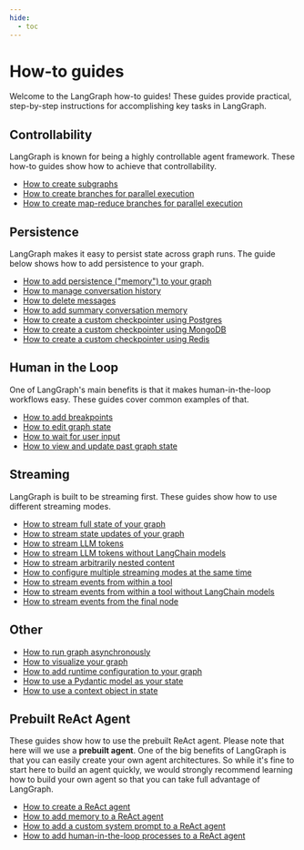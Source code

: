 ```yaml
---
hide:
  - toc
---
```


# How-to guides

Welcome to the LangGraph how-to guides! These guides provide practical, step-by-step instructions for accomplishing key tasks in LangGraph.

## Controllability

LangGraph is known for being a highly controllable agent framework.
These how-to guides show how to achieve that controllability.

- [How to create subgraphs](subgraph.ipynb)
- [How to create branches for parallel execution](branching.ipynb)
- [How to create map-reduce branches for parallel execution](map-reduce.ipynb)


## Persistence

LangGraph makes it easy to persist state across graph runs. The guide below shows how to add persistence to your graph.

- [How to add persistence ("memory") to your graph](persistence.ipynb)
- [How to manage conversation history](memory/manage-conversation-history.ipynb)
- [How to delete messages](memory/delete-messages.ipynb)
- [How to add summary conversation memory](memory/add-summary-conversation-history.ipynb)
- [How to create a custom checkpointer using Postgres](persistence_postgres.ipynb)
- [How to create a custom checkpointer using MongoDB](persistence_mongodb.ipynb)
- [How to create a custom checkpointer using Redis](persistence_redis.ipynb)

## Human in the Loop

One of LangGraph's main benefits is that it makes human-in-the-loop workflows easy.
These guides cover common examples of that.

- [How to add breakpoints](human_in_the_loop/breakpoints.ipynb)
- [How to edit graph state](human_in_the_loop/edit-graph-state.ipynb)
- [How to wait for user input](human_in_the_loop/wait-user-input.ipynb)
- [How to view and update past graph state](human_in_the_loop/time-travel.ipynb)

## Streaming

LangGraph is built to be streaming first.
These guides show how to use different streaming modes.

- [How to stream full state of your graph](stream-values.ipynb)
- [How to stream state updates of your graph](stream-updates.ipynb)
- [How to stream LLM tokens](streaming-tokens.ipynb)
- [How to stream LLM tokens without LangChain models](streaming-tokens-without-langchain.ipynb)
- [How to stream arbitrarily nested content](streaming-content.ipynb)
- [How to configure multiple streaming modes at the same time](stream-multiple.ipynb)
- [How to stream events from within a tool](streaming-events-from-within-tools.ipynb)
- [How to stream events from within a tool without LangChain models](streaming-events-from-within-tools-without-langchain.ipynb)
- [How to stream events from the final node](streaming-from-final-node.ipynb)

## Other
- [How to run graph asynchronously](async.ipynb)
- [How to visualize your graph](visualization.ipynb)
- [How to add runtime configuration to your graph](configuration.ipynb)
- [How to use a Pydantic model as your state](state-model.ipynb)
- [How to use a context object in state](state-context-key.ipynb)

## Prebuilt ReAct Agent

These guides show how to use the prebuilt ReAct agent.
Please note that here will we use a **prebuilt agent**. One of the big benefits of LangGraph is that you can easily create your own agent architectures. So while it's fine to start here to build an agent quickly, we would strongly recommend learning how to build your own agent so that you can take full advantage of LangGraph.

- [How to create a ReAct agent](create-react-agent.ipynb)
- [How to add memory to a ReAct agent](create-react-agent-memory.ipynb)
- [How to add a custom system prompt to a ReAct agent](create-react-agent-system-prompt.ipynb)
- [How to add human-in-the-loop processes to a ReAct agent](create-react-agent-hitl.ipynb)
